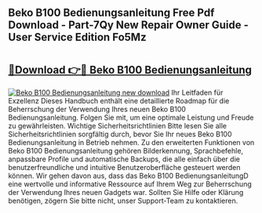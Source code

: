 ## Beko B100 Bedienungsanleitung Free Pdf Download - Part-7Qy New Repair Owner Guide - User Service Edition Fo5Mz

# <h2><a href="http://df2t57.blite.top/?on=Beko+B100+Bedienungsanleitung">🔗Download 👉🔴 Beko B100 Bedienungsanleitung</a></h2>

[![Beko B100 Bedienungsanleitung new download](https://i.imgur.com/lujVjoI.png)](http://df2t57.blite.top/?on=Beko+B100+Bedienungsanleitung)
Ihr Leitfaden für Exzellenz Dieses Handbuch enthält eine detaillierte Roadmap für die Beherrschung der Verwendung Ihres neuen Beko B100 Bedienungsanleitung. Folgen Sie mit, um eine optimale Leistung und Freude zu gewährleisten. Wichtige Sicherheitsrichtlinien Bitte lesen Sie alle Sicherheitsrichtlinien sorgfältig durch, bevor Sie Ihr neues Beko B100 Bedienungsanleitung in Betrieb nehmen. Zu den erweiterten Funktionen von Beko B100 Bedienungsanleitung gehören Bilderkennung, Sprachbefehle, anpassbare Profile und automatische Backups, die alle einfach über die benutzerfreundliche und intuitive Benutzeroberfläche gesteuert werden können. Wir gehen davon aus, dass das Beko B100 BedienungsanleitungD eine wertvolle und informative Ressource auf Ihrem Weg zur Beherrschung der Verwendung Ihres neuen Gadgets war. Sollten Sie Hilfe oder Klärung benötigen, zögern Sie bitte nicht, unser Support-Team zu kontaktieren.
